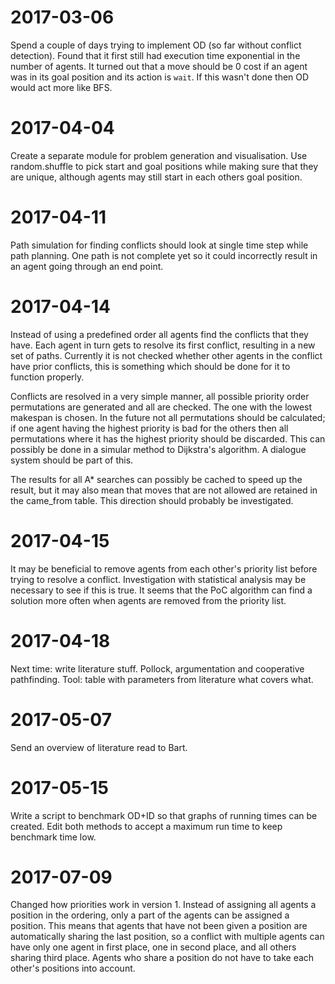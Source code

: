 2017-03-06
==========
Spend a couple of days trying to implement OD (so far without conflict
detection). Found that it first still had execution time exponential in the
number of agents. It turned out that a move should be 0 cost if an agent was
in its goal position and its action is `wait`. If this wasn't done then OD
would act more like BFS.

2017-04-04
==========
Create a separate module for problem generation and visualisation. Use random.shuffle to pick start and goal positions while making sure that they are unique,
although agents may still start in each others goal position.

2017-04-11
==========
Path simulation for finding conflicts should look at single time step while
path planning. One path is not complete yet so it could incorrectly result in
an agent going through an end point.

2017-04-14
==========
Instead of using a predefined order all agents find the conflicts that they
have. Each agent in turn gets to resolve its first conflict, resulting in a
new set of paths. Currently it is not checked whether other agents in the
conflict have prior conflicts, this is something which should be done for it to
function properly.

Conflicts are resolved in a very simple manner, all possible priority order
permutations are generated and all are checked. The one with the lowest
makespan is chosen. In the future not all permutations should be calculated;
if one agent having the highest priority is bad for the others then all
permutations where it has the highest priority should be discarded. This can
possibly be done in a simular method to Dijkstra's algorithm. A dialogue system
should be part of this.

The results for all A\* searches can possibly be cached to speed up the result,
but it may also mean that moves that are not allowed are retained in the
came\_from table. This direction should probably be investigated.

2017-04-15
==========
It may be beneficial to remove agents from each other's priority list before
trying to resolve a conflict. Investigation with statistical analysis may be
necessary to see if this is true. It seems that the PoC algorithm can find a
solution more often when agents are removed from the priority list.

2017-04-18
==========
Next time: write literature stuff. Pollock, argumentation and cooperative
pathfinding. Tool: table with parameters from literature what covers what.

2017-05-07
==========
Send an overview of literature read to Bart.

2017-05-15
==========
Write a script to benchmark OD+ID so that graphs of running times can be
created. Edit both methods to accept a maximum run time to keep benchmark time
low.

2017-07-09
==========
Changed how priorities work in version 1. Instead of assigning all agents a
position in the ordering, only a part of the agents can be assigned a position.
This means that agents that have not been given a position are automatically
sharing the last position, so a conflict with multiple agents can have only one
agent in first place, one in second place, and all others sharing third place.
Agents who share a position do not have to take each other's positions into
account.
